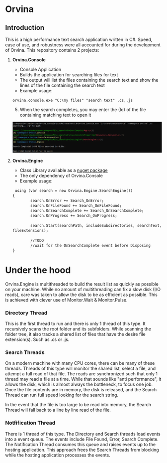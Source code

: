 # Orvina

## Introduction

This is a high performance text search application written in C#. Speed, ease of use, and robustness were all accounted for during the development of Orvina. This repository contains 2 projects: 

1. **Orvina.Console**
    - Console Application
    - Builds the application for searching files for text
    - The output will list the files containing the search text and show the lines of the file containing the search text 
    - Example usage:
    
    ```
    orvina.console.exe "C:\my files" "search text" .cs,.js
    ```
    5. When the search completes, you may enter the (Id) of the file containing matching text to open it 
    
    ![orvina_finished.png](/orvina_finished.png)

2. **Orvina.Engine**
    - Class Library available as a [nuget package](https://www.nuget.org/packages/Orvina.Engine)
    - The only dependency of Orvina.Console
    - Example usage:
    ```
     using (var search = new Orvina.Engine.SearchEngine())
    {
            search.OnError += Search_OnError;
            search.OnFileFound += Search_OnFileFound;
            search.OnSearchComplete += Search_OnSearchComplete;
            search.OnProgress += Search_OnProgress;

            search.Start(searchPath, includeSubdirectories, searchText, fileExtensions);
            
            //TODO
            //wait for the OnSearchComplete event before Disposing
    }
    ```
    
# Under the hood

Orvina.Engine is multithreaded to build the result list as quickly as possible on your machine. While no amount of multithreading can fix a slow disk (I/O reads), care was taken to allow the disk to be as efficient as possible. This is achieved with clever use of Monitor.Wait & Monitor.Pulse.

### Directory Thread 

This is the first thread to run and there is only 1 thread of this type. It recursively scans the root folder and its subfolders. While scanning the folder tree, it also tracks a shared list of files that have the desire file extension(s). Such as .cs or .js.

### Search Threads

On a modern machine with many CPU cores, there can be many of these threads. Threads of this type will monitor the shared list, select a file, and attempt a full read of that file. The reads are synchronized such that only 1 thread may read a file at a time. While that sounds like "anti performance", it allows the disk, which is almost always the bottleneck, to focus one job. Once the file contents are in memory, the disk is released, and the Search Thread can run full speed looking for the search string.

In the event that the file is too large to be read into memory, the Search Thread will fall back to a line by line read of the file.

### Notfification Thread

There is 1 thread of this type. The Directory and Search threads load events into a event queue. The events include File Found, Error, Search Complete. The Notification Thread consumes this queue and raises events up to the hosting application. This approach frees the Search Threads from blocking while the hosting application processes the events.
